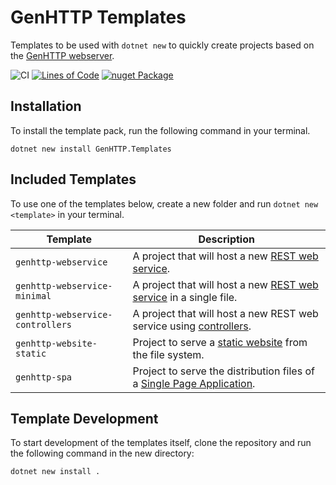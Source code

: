 # GenHTTP Templates

Templates to be used with `dotnet new` to quickly create projects based on
the [GenHTTP webserver](https://genhttp.org/).

![CI](https://github.com/Kaliumhexacyanoferrat/GenHTTP.Website/workflows/CI/badge.svg) [![Lines of Code](https://sonarcloud.io/api/project_badges/measure?project=Kaliumhexacyanoferrat_GenHTTP.Templates&metric=ncloc)](https://sonarcloud.io/dashboard?id=Kaliumhexacyanoferrat_GenHTTP.Templates) [![nuget Package](https://img.shields.io/nuget/v/GenHTTP.Templates.svg)](https://www.nuget.org/packages/GenHTTP.Templates/)

## Installation

To install the template pack, run the following command in your terminal.

```
dotnet new install GenHTTP.Templates
```

## Included Templates

To use one of the templates below, create a new folder and run `dotnet new <template>` in your terminal.

| Template      | Description                                                                                                                                             | 
| ------------- |---------------------------------------------------------------------------------------------------------------------------------------------------------| 
| `genhttp-webservice` | A project that will host a new [REST web service](https://genhttp.org/documentation/content/frameworks/webservices/).                                   |
| `genhttp-webservice-minimal` | A project that will host a new [REST web service](https://genhttp.org/documentation/content/frameworks/functional/) in a single file.                   |
| `genhttp-webservice-controllers` | A project that will host a new REST web service using [controllers](https://genhttp.org/documentation/content/frameworks/controllers/).                 |
| `genhttp-website-static` | Project to serve a [static website](https://genhttp.org/documentation/content/frameworks/static-websites/) from the file system.                        |
| `genhttp-spa` | Project to serve the distribution files of a [Single Page Application](https://genhttp.org/documentation/content/frameworks/single-page-applications/). |

## Template Development

To start development of the templates itself, clone the repository and run the following command
in the new directory:

```
dotnet new install .
```
